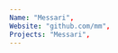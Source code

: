 ```yaml
--- 
Name: "Messari", 
Website: "github.com/mm", 
Projects: "Messari",
--- 
```

<!--lang:en--> 

<!--lang:es--] 

<!--lang:de--] 

<!--lang:fr--] 

<!--lang:pl--] 

<!--lang:uk--] 

[!--lang:*--> 